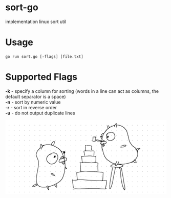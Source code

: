 # sort-go
implementation linux sort util

# Usage
    go run sort.go [-flags] [file.txt]
# Supported Flags
**-k** - specify a column for sorting (words in a line can act as columns, the default separator is a space)\
**-n** - sort by numeric value\
**-r** - sort in reverse order\
**-u** - do not output duplicate lines


![Gophers sorting](https://raw.githubusercontent.com/cmetallo42/sort-go/main/image.png)
